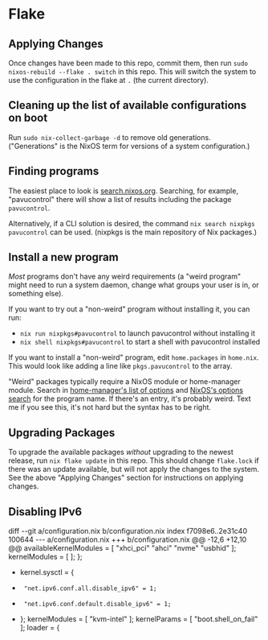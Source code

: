 # Flake

## Applying Changes

Once changes have been made to this repo, commit them, then run `sudo nixos-rebuild --flake . switch` in this repo.
This will switch the system to use the configuration in the flake at `.` (the current directory).

## Cleaning up the list of available configurations on boot

Run `sudo nix-collect-garbage -d` to remove old generations.
("Generations" is the NixOS term for versions of a system configuration.)

## Finding programs

The easiest place to look is [search.nixos.org](https://search.nixos.org/).
Searching, for example, "pavucontrol" there will show a list of results including the package `pavucontrol`.

Alternatively, if a CLI solution is desired, the command `nix search nixpkgs pavucontrol` can be used.
(nixpkgs is the main repository of Nix packages.)

## Install a new program

*Most* programs don't have any weird requirements (a "weird program" might need to run a system daemon, change what groups your user is in, or something else).

If you want to try out a "non-weird" program without installing it, you can run:

- `nix run nixpkgs#pavucontrol` to launch pavucontrol without installing it
- `nix shell nixpkgs#pavucontrol` to start a shell with pavucontrol installed

If you want to install a "non-weird" program, edit `home.packages` in `home.nix`.
This would look like adding a line like `pkgs.pavucontrol` to the array.

"Weird" packages typically require a NixOS module or home-manager module.
Search in [home-manager's list of options](https://rycee.gitlab.io/home-manager/options.html) and [NixOS's options search](https://search.nixos.org/options) for the program name.
If there's an entry, it's probably weird.
Text me if you see this, it's not hard but the syntax has to be right.

## Upgrading Packages

To upgrade the available packages *without* upgrading to the newest release, run `nix flake update` in this repo.
This should change `flake.lock` if there was an update available, but will not apply the changes to the system.
See the above "Applying Changes" section for instructions on applying changes.



## Disabling IPv6
diff --git a/configuration.nix b/configuration.nix
index f7098e6..2e31c40 100644
--- a/configuration.nix
+++ b/configuration.nix
@@ -12,6 +12,10 @@
       availableKernelModules = [ "xhci_pci" "ahci" "nvme" "usbhid" ];
       kernelModules = [ ];
     };
+    kernel.sysctl = {
+      "net.ipv6.conf.all.disable_ipv6" = 1;
+      "net.ipv6.conf.default.disable_ipv6" = 1;
+    };
     kernelModules = [ "kvm-intel" ];
     kernelParams = [ "boot.shell_on_fail" ];
     loader = {
